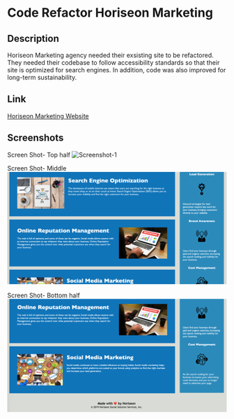 # Code Refactor Horiseon Marketing
## Description
Horiseon Marketing agency needed their exsisting site to be refactored. They needed their codebase to follow accessibility standards so that their site is optimized for search engines. In addition, code was also improved for long-term sustainability. 

## Link 
[Horiseon Marketing Website](https://akelstrom.github.io/horiseon-marketing/)

## Screenshots
Screen Shot- Top half
![Screenshot-1](https://github.com/akelstrom/horiseon-marketing/blob/master/Screen%20Shot%202020-10-17%20at%2011.47.10%20AM.png)

Screen Shot- Middle
![Screenshot-2](https://github.com/akelstrom/horiseon-marketing/blob/master/Screen%20Shot%202020-10-17%20at%2011.52.10%20AM.png)

Screen Shot- Bottom half
![Screenshot-3](https://github.com/akelstrom/horiseon-marketing/blob/master/Screen%20Shot%202020-10-17%20at%2011.52.25%20AM.png)

